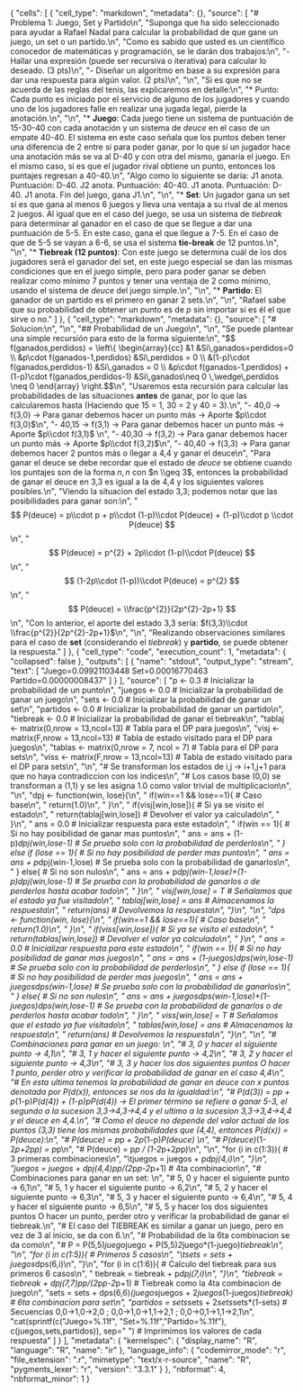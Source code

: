 {
 "cells": [
  {
   "cell_type": "markdown",
   "metadata": {},
   "source": [
    "# Problema 1: Juego, Set y Partido\n",
    "Suponga que ha sido seleccionado para ayudar a Rafael Nadal para calcular la probabilidad de que gane un juego, un set o un partido.\n",
    "Como es sabido que usted es un científico conocedor de matemáticas y programación, se le darán dos trabajos:\n",
    "- Hallar una expresión (puede ser recursiva o iterativa) para calcular lo deseado. (3 pts)\n",
    "- Diseñar un algoritmo en base a su expresión para dar una respuesta para algún valor. (2 pts)\n",
    "\n",
    "Si es que no se acuerda de las reglas del tenis, las explicaremos en detalle:\n",
    "* Punto: Cada punto es iniciado por el servicio de alguno de los jugadores y cuando uno de los jugadores falle en realizar una jugada legal, pierde la anotación.\n",
    "\n",
    "* **Juego**: Cada juego tiene un sistema de puntuación de 15-30-40 con cada anotación y un sistema de *deuce* en el caso de un empate 40-40. El sistema en este caso señala que los puntos deben tener una diferencia de 2 entre sí para poder ganar, por lo que si un jugador hace una anotación más se va al D-40 y con otra del mismo, ganaría el juego. En el mismo caso, si es que el jugador rival obtiene un punto, entonces los puntajes regresan a 40-40.\n",
    "Algo como lo siguiente se daría: J1 anota. Puntuación: D-40. J2 anota. Puntuación: 40-40. J1 anota. Puntuación: D-40. J1 anota. Fin del juego, gana J1.\n",
    "\n",
    "* **Set**: Un jugador gana un set si es que gana al menos 6 juegos y lleva una ventaja a su rival de al menos 2 juegos. Al igual que en el caso del juego, se usa un sistema de *tiebreak* para determinar al ganador en el caso de que se llegue a dar una puntuación de 5-5. En este caso, gana el que llegue a 7-5. En el caso de que de 5-5 se vayan a 6-6, se usa el sistema **tie-break** de 12 puntos.\n",
    "\n",
    "* **Tiebreak (12 puntos)**: Con este juego se determina cuál de los dos jugadores será el ganador del set, en este juego especial se dan las mismas condiciones que en el juego simple, pero para poder ganar se deben realizar como mínimo 7 puntos y tener una ventaja de 2 como mínimo, usando el sistema de *deuce* del juego simple.\n",
    "\n",
    "* **Partido**: El ganador de un partido es el primero en ganar 2 sets.\n",
    "\n",
    "Rafael sabe que su probabilidad de obtener un punto es de *p* sin importar si es él el que sirve o no."
   ]
  },
  {
   "cell_type": "markdown",
   "metadata": {},
   "source": [
    "# Solucion:\n",
    "\n",
    "## Probabilidad de un Juego\n",
    "\n",
    "Se puede plantear una simple recursión para esto de la forma siguiente:\n",
    "$$ f(ganados,perdidos) = \\left\\{    \\begin{array}{cc} &1 &Si\\,ganados=perdidos=0 \\\\ &p\\cdot f(ganados-1,perdidos) &Si\\,perdidos = 0 \\\\ &(1-p)\\cdot f(ganados,perdidos-1) &Si\\,ganados = 0 \\\\ &p\\cdot f(ganados-1,perdidos) + (1-p)\\cdot f(ganados,perdidos-1) &Si\\,ganados\\neq 0 \\,\\wedge\\,perdidos \\neq 0   \\end{array} \\right.$$\n",
    "Usaremos esta recursión para calcular las probabilidades de las situaciones **antes** de ganar, por lo que las calcularemos hasta (Haciendo que 15 = 1, 30 = 2 y 40 = 3).\n",
    "- 40,0 -> f(3,0) -> Para ganar debemos hacer un punto más -> Aporte $p\\cdot f(3,0)$\n",
    "- 40,15 -> f(3,1) -> Para ganar debemos hacer un punto más -> Aporte $p\\cdot f(3,1)$ \n",
    "- 40,30 -> f(3,2) -> Para ganar debemos hacer un punto más -> Aporte $p\\cdot f(3,2)$\n",
    "- 40,40 -> f(3,3) -> Para ganar debemos hacer 2 puntos más o llegar a 4,4 y ganar el deuce\n",
    "Para ganar el deuce se debe recordar que el estado de *deuce* se obtiene cuando los puntajes son de la forma $n,n$ con $n \\geq 3$, entonces la probabilidad de ganar el deuce en 3,3 es igual a la de 4,4 y los siguientes valores posibles.\n",
    "Viendo la situacion del estado 3,3; podemos notar que las posibilidades para ganar son:\n",
    "$$ P(deuce) = p\\cdot p + p\\cdot (1-p)\\cdot P(deuce) + (1-p)\\cdot p \\cdot P(deuce) $$\n",
    "$$ P(deuce) = p^{2} + 2p\\cdot (1-p)\\cdot P(deuce) $$\n",
    "$$ (1-2p\\cdot (1-p))\\cdot P(deuce) = p^{2} $$\n",
    "$$ P(deuce) = \\frac{p^{2}}{2p^{2}-2p+1} $$\n",
    "Con lo anterior, el aporte del estado 3,3 sería: $f(3,3)\\cdot \\frac{p^{2}}{2p^{2}-2p+1}$\n",
    "\n",
    "Realizando observaciones similares para el caso de **set** (considerando el *tiebreak*) y **partido**, se puede obtener la respuesta."
   ]
  },
  {
   "cell_type": "code",
   "execution_count": 1,
   "metadata": {
    "collapsed": false
   },
   "outputs": [
    {
     "name": "stdout",
     "output_type": "stream",
     "text": [
      "Juego=0.09921103448 Set=0.00016770463 Partido=0.00000008437"
     ]
    }
   ],
   "source": [
    "p <- 0.3 # Inicializar la probabilidad de un punto\n",
    "juegos <- 0.0 # Inicializar la probabilidad de ganar un juego\n",
    "sets <- 0.0 # Inicializar la probabilidad de ganar un set\n",
    "partidos <- 0.0 # Inicializar la probabilidad de ganar un partido\n",
    "tiebreak <- 0.0 # Inicializar la probabilidad de ganar el tiebreak\n",
    "tablaj <- matrix(0,nrow = 13,ncol=13) # Tabla para el DP para juegos\n",
    "visj <- matrix(F,nrow = 13,ncol=13) # Tabla de estado visitado para el DP para juegos\n",
    "tablas <- matrix(0,nrow = 7, ncol = 7) # Tabla para el DP para sets\n",
    "viss <- matrix(F,nrow = 13,ncol=13) # Tabla de estado visitado para el DP para sets\n",
    "\n",
    "# Se transforman los estados de i,j -> i+1,j+1 para que no haya contradiccion con los indices\n",
    "# Los casos base (0,0) se transforman a (1,1) y se les asigna 1.0 como valor trivial de multiplicacion\n",
    "\n",
    "dpj <- function(win, lose){\n",
    "    if(win==1 && lose==1){ # Caso base\n",
    "        return(1.0)\n",
    "    }\n",
    "    if(visj[win,lose]){ # Si ya se visito el estado\n",
    "        return(tablaj[win,lose]) # Devolver el valor ya calculado\n",
    "    }\n",
    "    ans = 0.0 # Inicializar respuesta para este estado\n",
    "    if(win == 1){ # Si no hay posibilidad de ganar mas puntos\n",
    "        ans = ans + (1-p)*dpj(win,lose-1) # Se prueba solo con la probabilidad de perderlos\n",
    "    } else if (lose == 1){ # Si no hay posibilidad de perder mas puntos\n",
    "        ans = ans + p*dpj(win-1,lose) # Se prueba solo con la probabilidad de ganarlos\n",
    "    } else{ # Si no son nulos\n",
    "        ans = ans + p*dpj(win-1,lose)+(1-p)*dpj(win,lose-1) # Se prueba con la probabilidad de ganarlos o de perderlos hasta acabar todo\n",
    "    }\n",
    "    visj[win,lose] = T # Señalamos que el estado ya fue visitado\n",
    "    tablaj[win,lose] = ans # Almacenamos la respuesta\n",
    "    return(ans) # Devolvemos la respuesta\n",
    "}\n",
    "\n",
    "dps <- function(win, lose){\n",
    "    if(win==1 && lose==1){  # Caso base\n",
    "        return(1.0)\n",
    "    }\n",
    "    if(viss[win,lose]){ # Si ya se visito el estado\n",
    "        return(tablas[win,lose]) # Devolver el valor ya calculado\n",
    "    }\n",
    "    ans = 0.0 # Inicializar respuesta para este estado\n",
    "    if(win == 1){ # Si no hay posibilidad de ganar mas juegos\n",
    "        ans = ans + (1-juegos)*dps(win,lose-1) # Se prueba solo con la probabilidad de perderlos\n",
    "    } else if (lose == 1){ # Si no hay posibilidad de perder mas juegos\n",
    "        ans = ans + juegos*dps(win-1,lose) # Se prueba solo con la probabilidad de ganarlos\n",
    "    } else{ # Si no son nulos\n",
    "        ans = ans + juegos*dps(win-1,lose)+(1-juegos)*dps(win,lose-1) # Se prueba con la probabilidad de ganarlos o de perderlos hasta acabar todo\n",
    "    }\n",
    "    viss[win,lose] = T # Señalamos que el estado ya fue visitado\n",
    "    tablas[win,lose] = ans # Almacenamos la respuesta\n",
    "    return(ans) # Devolvemos la respuesta\n",
    "}\n",
    "\n",
    "# Combinaciones para ganar en un juego: \n",
    "# 3, 0 y hacer el siguiente punto -> 4,1\n",
    "# 3, 1 y hacer el siguiente punto -> 4,2\n",
    "# 3, 2 y hacer el siguiente punto -> 4,3\n",
    "# 3, 3 y hacer los dos siguientes puntos O hacer 1 punto, perder otro y verificar la probabilidad de ganar en el caso 4,4\n",
    "# En esta ultima tenemos la probabilidad de ganar en deuce con x puntos denotada por P(d(x)), entonces se nos da la igualdad:\n",
    "# P(d(3)) = p*p + p*(1-p)*P(d(4)) + (1-p)*p*P(d(4))  -> El primer término se refiere a ganar 5-3, el segundo a la sucesion 3,3->4,3->4,4 y el ultimo a la sucesion 3,3->3,4->4,4 y el deuce en 4,4.\n",
    "# Como el deuce no depende del valor actual de los puntos (3,3) tiene las mismas probabilidades que (4,4), entonces P(d(x)) = P(deuce):\n",
    "# P(deuce) = p*p + 2*p*(1-p)*P(deuce) \n",
    "# P(deuce)*(1-2*p+2*p*p) = p*p\n",
    "# P(deuce) =  p*p / (1-2*p+2*p*p)\n",
    "\n",
    "for (i in c(1:3)){ # 3 primeras combinaciones\n",
    "\tjuegos = juegos + p*dpj(4,i)\n",
    "}\n",
    "juegos = juegos + dpj(4,4)*p*p/(2*p*p-2*p+1) # 4ta combinacion\n",
    "# Combinaciones para ganar en un set: \n",
    "# 5, 0 y hacer el siguiente punto -> 6,1\n",
    "# 5, 1 y hacer el siguiente punto -> 6,2\n",
    "# 5, 2 y hacer el siguiente punto -> 6,3\n",
    "# 5, 3 y hacer el siguiente punto -> 6,4\n",
    "# 5, 4 y hacer el siguiente punto -> 6,5\n",
    "# 5, 5 y hacer los dos siguientes puntos O hacer un punto, perder otro y verificar la probabilidad de ganar el tiebreak.\n",
    "# El caso del TIEBREAK es similar a ganar un juego, pero en vez de 3 al inicio, se da con 6.\n",
    "# Probabilidad de la 6ta combinacion se da como\n",
    "# P = P(5,5)*juego*juego + P(5,5)*2*juego*(1-juego)*tiebreak\n",
    "\n",
    "for (i in c(1:5)){ # Primeros 5 casos\n",
    "\tsets = sets + juegos*dps(6,i)\n",
    "}\n",
    "for (i in c(1:6)){ # Calculo del tiebreak para sus primeros 6 casos\n",
    "    tiebreak = tiebreak + p*dpj(7,i)\n",
    "}\n",
    "tiebreak = tiebreak + dpj(7,7)*p*p/(2*p*p-2*p+1) # Tiebreak como la 4ta combinacion de juego\n",
    "sets = sets + dps(6,6)*(juegos*juegos + 2*juegos*(1-juegos)*tiebreak) # 6ta combinacion para set\n",
    "partidos = sets*sets + 2*sets*sets*(1-sets) # Secuencias 0,0->1,0->2,0 ; 0,0->1,0->1,1->2,1 ; 0,0->0,1->1,1->2,1\n",
    "cat(sprintf(c(\"Juego=%.11f\", \"Set=%.11f\",\"Partido=%.11f\"), c(juegos,sets,partidos)), sep=\" \") # Imprimimos los valores de cada respuesta"
   ]
  }
 ],
 "metadata": {
  "kernelspec": {
   "display_name": "R",
   "language": "R",
   "name": "ir"
  },
  "language_info": {
   "codemirror_mode": "r",
   "file_extension": ".r",
   "mimetype": "text/x-r-source",
   "name": "R",
   "pygments_lexer": "r",
   "version": "3.3.1"
  }
 },
 "nbformat": 4,
 "nbformat_minor": 1
}
